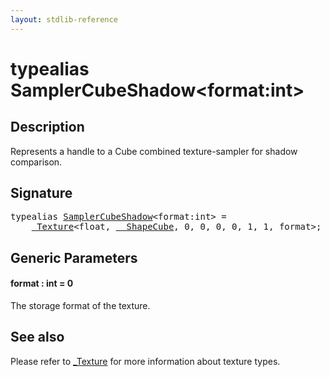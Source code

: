 ```yaml
---
layout: stdlib-reference
---
```


# typealias SamplerCubeShadow\<format:int\>

## Description

Represents a handle to a Cube combined texture-sampler for shadow comparison.

## Signature

<pre>
<span class='code_keyword'>typealias</span> <a href="samplercubeshadow-07b" class="code_type">SamplerCubeShadow</a>&lt;format:<span class="code_keyword">int</span>&gt; = 
    <a href="../types/0texture-01/index" class="code_type">_Texture</a>&lt;<span class="code_keyword">float</span>, <a href="../types/0_shapecube-027/index" class="code_type">__ShapeCube</a>, 0, 0, 0, 0, 1, 1, format&gt;;
</pre>

## Generic Parameters

####  <a id="decl-format"></a>format  : int = 0
The storage format of the texture.


## See also

Please refer to <span class='code'><a href="../types/0texture-01/index" class="code_type">_Texture</a></span> for more information about texture types.


